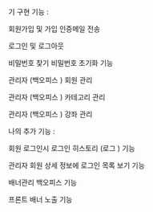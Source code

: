 기 구현 기능 :

회원가입 및 가입 인증메일 전송

로그인 및 로그아웃

비밀번호 찾기 비밀번호 초기화 기능

관리자 (백오피스 ) 회원 관리

관리자 (백오피스 ) 카테고리 관리

관리자 (백오피스 ) 강좌 관리



나의 추가 기능 :

회원 로그인시 로그인 히스토리 (로그 ) 기능

관리자 회원 상세 정보에 로그인 목록 보기 기능

배너관리 백오피스 기능

프론트 배너 노출 기능

